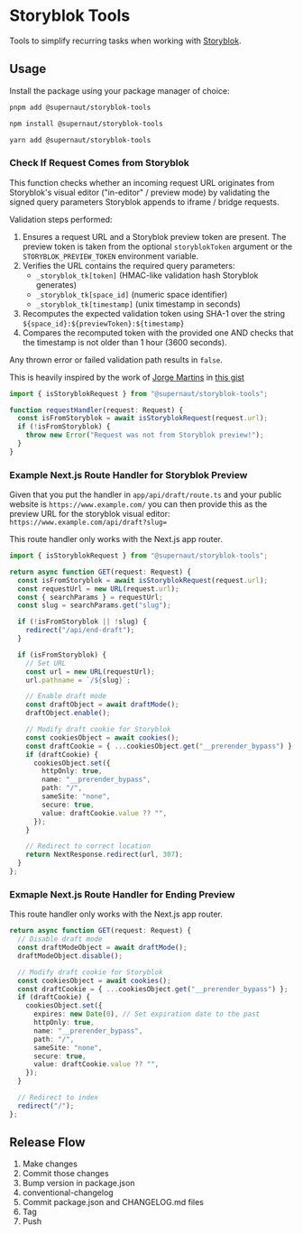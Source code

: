 # Storyblok Tools

Tools to simplify recurring tasks when working with [Storyblok](https://www.storyblok.com/).

## Usage

Install the package using your package manager of choice:

```sh
pnpm add @supernaut/storyblok-tools
```

```sh
npm install @supernaut/storyblok-tools
```

```sh
yarn add @supernaut/storyblok-tools
```

### Check If Request Comes from Storyblok

This function checks whether an incoming request URL originates from Storyblok's visual editor
("in-editor" / preview mode) by validating the signed query parameters Storyblok
appends to iframe / bridge requests.

Validation steps performed:

1. Ensures a request URL and a Storyblok preview token are present. The preview token
   is taken from the optional `storyblokToken` argument or the `STORYBLOK_PREVIEW_TOKEN`
   environment variable.
2. Verifies the URL contains the required query parameters:
   - `_storyblok_tk[token]` (HMAC-like validation hash Storyblok generates)
   - `_storyblok_tk[space_id]` (numeric space identifier)
   - `_storyblok_tk[timestamp]` (unix timestamp in seconds)
3. Recomputes the expected validation token using SHA-1 over the string
   `${space_id}:${previewToken}:${timestamp}`
4. Compares the recomputed token with the provided one AND checks that the timestamp
   is not older than 1 hour (3600 seconds).

Any thrown error or failed validation path results in `false`.

This is heavily inspired by the work of [Jorge Martins](https://gist.github.com/jorgemartins-uon) in [this gist](https://gist.github.com/jorgemartins-uon/60c2ab4972e6ab8484e668ae899e6679)

```ts
import { isStoryblokRequest } from "@supernaut/storyblok-tools";

function requestHandler(request: Request) {
  const isFromStoryblok = await isStoryblokRequest(request.url);
  if (!isFromStoryblok) {
    throw new Error("Request was not from Storyblok preview!");
  }
}
```

### Example Next.js Route Handler for Storyblok Preview

Given that you put the handler in `app/api/draft/route.ts` and your public website is `https://www.example.com/` you can then provide this as the preview URL for the storyblok visual editor: `https://www.example.com/api/draft?slug=`

This route handler only works with the Next.js app router.

```ts
import { isStoryblokRequest } from "@supernaut/storyblok-tools";

return async function GET(request: Request) {
  const isFromStoryblok = await isStoryblokRequest(request.url);
  const requestUrl = new URL(request.url);
  const { searchParams } = requestUrl;
  const slug = searchParams.get("slug");

  if (!isFromStoryblok || !slug) {
    redirect("/api/end-draft");
  }

  if (isFromStoryblok) {
    // Set URL
    const url = new URL(requestUrl);
    url.pathname = `/${slug}`;

    // Enable draft mode
    const draftObject = await draftMode();
    draftObject.enable();

    // Modify draft cookie for Storyblok
    const cookiesObject = await cookies();
    const draftCookie = { ...cookiesObject.get("__prerender_bypass") };
    if (draftCookie) {
      cookiesObject.set({
        httpOnly: true,
        name: "__prerender_bypass",
        path: "/",
        sameSite: "none",
        secure: true,
        value: draftCookie.value ?? "",
      });
    }

    // Redirect to correct location
    return NextResponse.redirect(url, 307);
  }
};
```

### Exmaple Next.js Route Handler for Ending Preview

This route handler only works with the Next.js app router.

```ts
return async function GET(request: Request) {
  // Disable draft mode
  const draftModeObject = await draftMode();
  draftModeObject.disable();

  // Modify draft cookie for Storyblok
  const cookiesObject = await cookies();
  const draftCookie = { ...cookiesObject.get("__prerender_bypass") };
  if (draftCookie) {
    cookiesObject.set({
      expires: new Date(0), // Set expiration date to the past
      httpOnly: true,
      name: "__prerender_bypass",
      path: "/",
      sameSite: "none",
      secure: true,
      value: draftCookie.value ?? "",
    });
  }

  // Redirect to index
  redirect("/");
};
```

## Release Flow

1. Make changes
2. Commit those changes
3. Bump version in package.json
4. conventional-changelog
5. Commit package.json and CHANGELOG.md files
6. Tag
7. Push
